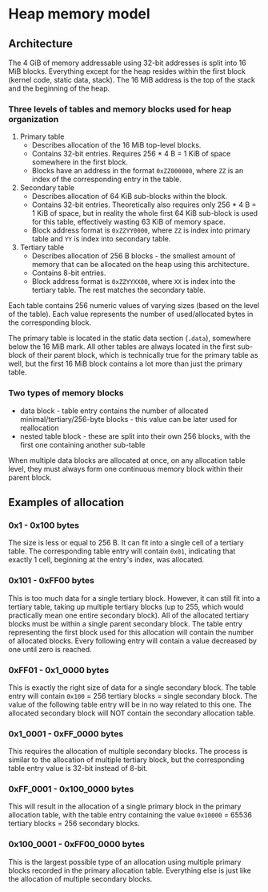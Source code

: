 # Heap memory model

## Architecture

The 4 GiB of memory addressable using 32-bit addresses is split into 16 MiB blocks.
Everything except for the heap resides within the first block (kernel code, static data, stack).
The 16 MiB address is the top of the stack and the beginning of the heap.

### Three levels of tables and memory blocks used for heap organization

1. Primary table
    - Describes allocation of the 16 MiB top-level blocks.
    - Contains 32-bit entries. Requires 256 * 4 B = 1 KiB of space somewhere in the first block.
    - Blocks have an address in the format `0xZZ000000`, where `ZZ` is an index of the corresponding entry in the table.
2. Secondary table
    - Describes allocation of 64 KiB sub-blocks within the block.
    - Contains 32-bit entries. Theoretically also requires only 256 * 4 B = 1 KiB of space, but in reality the whole first 64 KiB sub-block is used for this table, effectively wasting 63 KiB of memory space.
    - Block address format is `0xZZYY0000`, where `ZZ` is index into primary table and `YY` is index into secondary table.
3. Tertiary table
    - Describes allocation of 256 B blocks - the smallest amount of memory that can be allocated on the heap using this architecture.
    - Contains 8-bit entries.
    - Block address format is `0xZZYYXX00`, where `XX` is index into the tertiary table. The rest matches the secondary table.

Each table contains 256 numeric values of varying sizes (based on the level of the table).
Each value represents the number of used/allocated bytes in the corresponding block.

The primary table is located in the static data section (`.data`), somewhere below the 16 MiB mark.
All other tables are always located in the first sub-block of their parent block,
which is technically true for the primary table as well,
but the first 16 MiB block contains a lot more than just the primary table.

### Two types of memory blocks

- data block - table entry contains the number of allocated minimal/tertiary/256-byte blocks - this value can be later used for reallocation
- nested table block - these are split into their own 256 blocks, with the first one containing another sub-table

When multiple data blocks are allocated at once, on any allocation table level,
they must always form one continuous memory block within their parent block.

## Examples of allocation

### 0x1 - 0x100 bytes

The size is less or equal to 256 B.
It can fit into a single cell of a tertiary table.
The corresponding table entry will contain `0x01`,
indicating that exactly 1 cell, beginning at the entry's index, was allocated.

### 0x101 - 0xFF00 bytes

This is too much data for a single tertiary block.
However, it can still fit into a tertiary table, taking up multiple tertiary blocks
(up to 255, which would practically mean one entire secondary block).
All of the allocated tertiary blocks must be within a single parent secondary block.
The table entry representing the first block used for this allocation
will contain the number of allocated blocks.
Every following entry will contain a value decreased by one until zero is reached.

### 0xFF01 - 0x1_0000 bytes

This is exactly the right size of data for a single secondary block.
The table entry will contain `0x100` = 256 tertiary blocks = single secondary block.
The value of the following table entry will be in no way related to this one.
The allocated secondary block will NOT contain the secondary allocation table.

### 0x1_0001 - 0xFF_0000 bytes

This requires the allocation of multiple secondary blocks.
The process is similar to the allocation of multiple tertiary block,
but the corresponding table entry value is 32-bit instead of 8-bit.

### 0xFF_0001 - 0x100_0000 bytes

This will result in the allocation of a single primary block in the primary allocation table,
with the table entry containing the value `0x10000` = 65536 tertiary blocks = 256 secondary blocks.

### 0x100_0001 - 0xFF00_0000 bytes

This is the largest possible type of an allocation using multiple
primary blocks recorded in the primary allocation table.
Everything else is just like the allocation of multiple secondary blocks.
